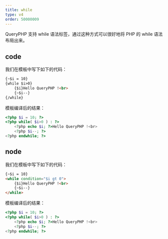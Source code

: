 ```yaml
---
title: while
type: v4
order: 50000009
---
```


QueryPHP 支持  while 语法标签，通过这种方式可以很好地将 PHP 的 while 语法布局出来。

## code

我们在模板中写下如下的代码：

``` html
{~$i = 10}
{while $i>0}   
    {$i}Hello QueryPHP !<br>   
    {~$i--}   
{/while} 
```

模板编译后的结果：

``` php
<?php $i = 10; ?>
<?php while( $i>0 ) : ?>   
    <?php echo $i; ?>Hello QueryPHP !<br>   
    <?php $i--; ?>   
<?php endwhile; ?>
```

## node

我们在模板中写下如下的代码：

``` html
{~$i = 10}
<while condition="$i gt 0">   
    {$i}Hello QueryPHP !<br>   
    {~$i--}   
</while>
```

模板编译后的结果：

``` php
<?php $i = 10; ?>
<?php while( $i>0 ) : ?>   
    <?php echo $i; ?>Hello QueryPHP !<br>   
    <?php $i--; ?>   
<?php endwhile; ?>
```
